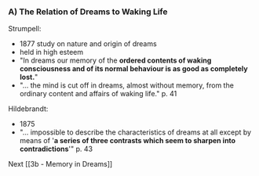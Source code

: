 ### A) The Relation of Dreams to Waking Life

Strumpell:
* 1877 study on nature and origin of dreams
* held in high esteem
* "In dreams our memory of the **ordered contents of waking consciousness and of its normal behaviour is as good as completely lost.**"
* "... the mind is cut off in dreams, almost without memory, from the ordinary content and affairs of waking life." p. 41

Hildebrandt:
* 1875
* "... impossible to describe the characteristics of dreams at all except by means of '**a series of three contrasts which seem to sharpen into contradictions**'" p. 43

Next [[3b - Memory in Dreams]]
